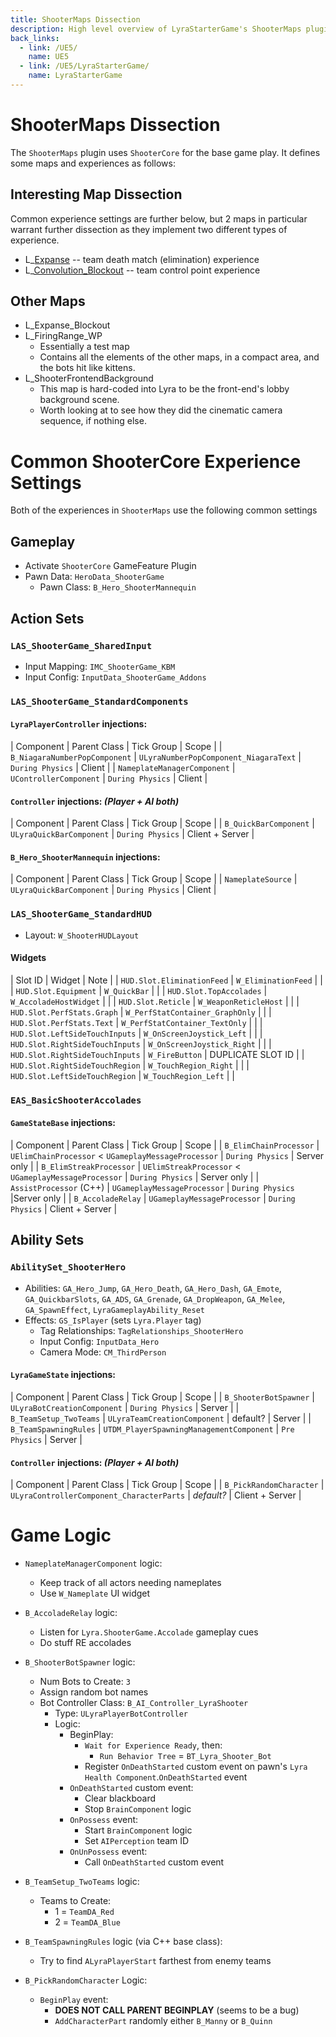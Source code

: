```yaml
---
title: ShooterMaps Dissection
description: High level overview of LyraStarterGame's ShooterMaps plugin, settings and blueprints
back_links:
  - link: /UE5/
    name: UE5
  - link: /UE5/LyraStarterGame/
    name: LyraStarterGame
---
```



# ShooterMaps Dissection

The `ShooterMaps` plugin uses `ShooterCore` for the base game play.  It defines some maps and experiences as follows:


## Interesting Map Dissection

Common experience settings are further below, but 2 maps in particular warrant further dissection as they implement two different types of experience.

- L_[Expanse](./Expanse) -- team death match (elimination) experience
- L_[Convolution_Blockout](./Convolution_Blockout) -- team control point experience


## Other Maps

- L_Expanse_Blockout
- L_FiringRange_WP
  - Essentially a test map
  - Contains all the elements of the other maps, in a compact area, and the bots hit like kittens.
- L_ShooterFrontendBackground
  - This map is hard-coded into Lyra to be the front-end's lobby background scene.
  - Worth looking at to see how they did the cinematic camera sequence, if nothing else.


# Common ShooterCore Experience Settings

Both of the experiences in `ShooterMaps` use the following common settings


## Gameplay

- Activate `ShooterCore` GameFeature Plugin
- Pawn Data: `HeroData_ShooterGame`
  - Pawn Class: `B_Hero_ShooterMannequin`


## Action Sets


### `LAS_ShooterGame_SharedInput`

- Input Mapping: `IMC_ShooterGame_KBM`
- Input Config: `InputData_ShooterGame_Addons`


### `LAS_ShooterGame_StandardComponents`

#### `LyraPlayerController` injections:

| Component | Parent Class | Tick Group | Scope |
| `B_NiagaraNumberPopComponent` | `ULyraNumberPopComponent_NiagaraText` | `During Physics` | Client |
| `NameplateManagerComponent` | `UControllerComponent` | `During Physics` | Client |

#### `Controller` injections: *(Player + AI both)*

| Component | Parent Class | Tick Group | Scope |
| `B_QuickBarComponent` | `ULyraQuickBarComponent` | `During Physics` | Client + Server |

#### `B_Hero_ShooterMannequin` injections:

| Component | Parent Class | Tick Group | Scope |
| `NameplateSource` | `ULyraQuickBarComponent` | `During Physics` | Client |


### `LAS_ShooterGame_StandardHUD`

- Layout: `W_ShooterHUDLayout`

#### Widgets

| Slot ID | Widget | Note |
| `HUD.Slot.EliminationFeed` | `W_EliminationFeed` | |
| `HUD.Slot.Equipment` | `W_QuickBar` | |
| `HUD.Slot.TopAccolades` | `W_AccoladeHostWidget` | |
| `HUD.Slot.Reticle` | `W_WeaponReticleHost` | |
| `HUD.Slot.PerfStats.Graph` | `W_PerfStatContainer_GraphOnly` | |
| `HUD.Slot.PerfStats.Text` | `W_PerfStatContainer_TextOnly` | |
| `HUD.Slot.LeftSideTouchInputs` | `W_OnScreenJoystick_Left` | |
| `HUD.Slot.RightSideTouchInputs` | `W_OnScreenJoystick_Right` | |
| `HUD.Slot.RightSideTouchInputs` | `W_FireButton` | <problem>DUPLICATE SLOT ID</problem> |
| `HUD.Slot.RightSideTouchRegion` | `W_TouchRegion_Right` | |
| `HUD.Slot.LeftSideTouchRegion` | `W_TouchRegion_Left` | |


### `EAS_BasicShooterAccolades`

#### `GameStateBase` injections:

| Component | Parent Class | Tick Group | Scope |
| `B_ElimChainProcessor` | `UElimChainProcessor` < `UGameplayMessageProcessor` | `During Physics` | Server only |
| `B_ElimStreakProcessor` | `UElimStreakProcessor` < `UGameplayMessageProcessor` | `During Physics` | Server only |
| `AssistProcessor` (C++) | `UGameplayMessageProcessor` | `During Physics` |Server only |
| `B_AccoladeRelay` | `UGameplayMessageProcessor` | `During Physics` | Client + Server |


## Ability Sets


### `AbilitySet_ShooterHero`

- Abilities: `GA_Hero_Jump`, `GA_Hero_Death`, `GA_Hero_Dash`, `GA_Emote`, `GA_QuickbarSlots`, `GA_ADS`, `GA_Grenade`, `GA_DropWeapon`, `GA_Melee`, `GA_SpawnEffect`, `LyraGameplayAbility_Reset`
- Effects: `GS_IsPlayer` (sets `Lyra.Player` tag)
  - Tag Relationships: `TagRelationships_ShooterHero`
  - Input Config: `InputData_Hero`
  - Camera Mode: `CM_ThirdPerson`

#### `LyraGameState` injections:

| Component | Parent Class | Tick Group | Scope |
| `B_ShooterBotSpawner` | `ULyraBotCreationComponent` | `During Physics` | Server |
| `B_TeamSetup_TwoTeams` | `ULyraTeamCreationComponent` | <todo>default?</todo> | Server |
| `B_TeamSpawningRules` | `UTDM_PlayerSpawningManagementComponent` | `Pre Physics` | Server |

#### `Controller` injections: *(Player + AI both)*

| Component | Parent Class | Tick Group | Scope |
| `B_PickRandomCharacter` | `ULyraControllerComponent_CharacterParts` | *default?* | Client + Server |


# Game Logic

- `NameplateManagerComponent` logic:
  - Keep track of all actors needing nameplates
  - Use `W_Nameplate` UI widget

- `B_AccoladeRelay` logic:
  - Listen for `Lyra.ShooterGame.Accolade` gameplay cues
  - Do stuff RE accolades

- `B_ShooterBotSpawner` logic:
  - Num Bots to Create: `3`
  - Assign random bot names
  - Bot Controller Class: `B_AI_Controller_LyraShooter`
    - Type: `ULyraPlayerBotController`
    - Logic:
      - BeginPlay:
        - `Wait for Experience Ready`, then:
          - `Run Behavior Tree` = `BT_Lyra_Shooter_Bot`
        - Register `OnDeathStarted` custom event on pawn's `Lyra Health Component`.`OnDeathStarted` event
      - `OnDeathStarted` custom event:
        - Clear blackboard
        - Stop `BrainComponent` logic
      - `OnPossess` event:
        - Start `BrainComponent` logic
        - Set `AIPerception` team ID
      - `OnUnPossess` event:
        - Call `OnDeathStarted` custom event

- `B_TeamSetup_TwoTeams` logic:
  - Teams to Create:
    - 1 = `TeamDA_Red`
    - 2 = `TeamDA_Blue`

- `B_TeamSpawningRules` logic (via C++ base class):
  - Try to find `ALyraPlayerStart` farthest from enemy teams

- `B_PickRandomCharacter` Logic:
  - `BeginPlay` event:
    - **DOES NOT CALL PARENT BEGINPLAY** (seems to be a bug)
    - `AddCharacterPart` randomly either `B_Manny` or `B_Quinn`
